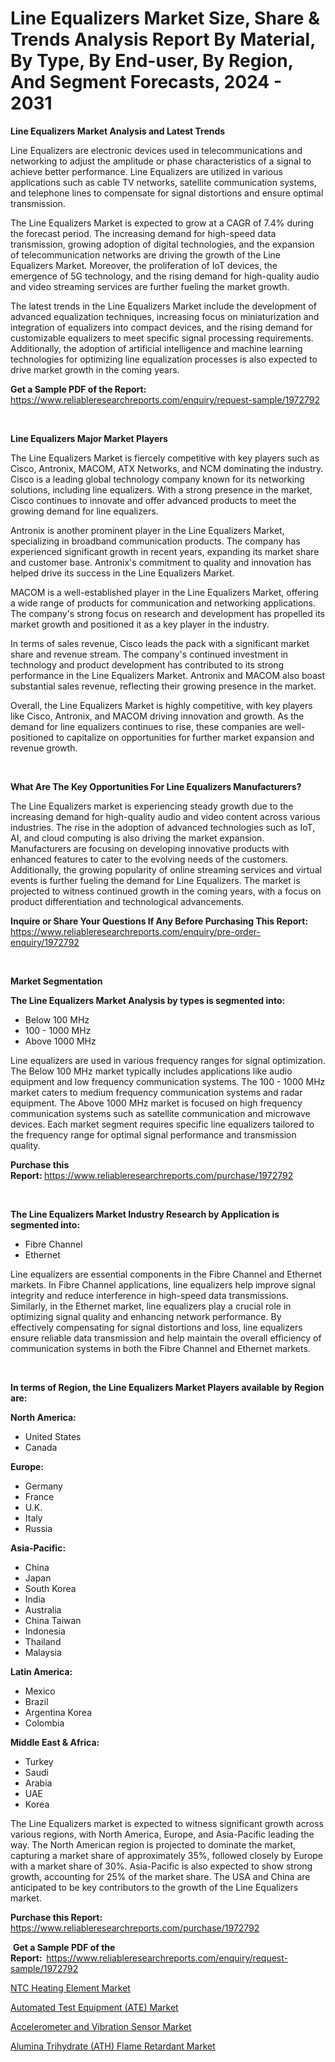 <p><h1>Line Equalizers Market Size, Share & Trends Analysis Report By Material, By Type, By End-user, By Region, And Segment Forecasts, 2024 - 2031</h1></p><p><strong>Line Equalizers Market Analysis and Latest Trends</strong></p>
<p><p>Line Equalizers are electronic devices used in telecommunications and networking to adjust the amplitude or phase characteristics of a signal to achieve better performance. Line Equalizers are utilized in various applications such as cable TV networks, satellite communication systems, and telephone lines to compensate for signal distortions and ensure optimal transmission.</p><p>The Line Equalizers Market is expected to grow at a CAGR of 7.4% during the forecast period. The increasing demand for high-speed data transmission, growing adoption of digital technologies, and the expansion of telecommunication networks are driving the growth of the Line Equalizers Market. Moreover, the proliferation of IoT devices, the emergence of 5G technology, and the rising demand for high-quality audio and video streaming services are further fueling the market growth.</p><p>The latest trends in the Line Equalizers Market include the development of advanced equalization techniques, increasing focus on miniaturization and integration of equalizers into compact devices, and the rising demand for customizable equalizers to meet specific signal processing requirements. Additionally, the adoption of artificial intelligence and machine learning technologies for optimizing line equalization processes is also expected to drive market growth in the coming years.</p></p>
<p><strong>Get a Sample PDF of the Report:&nbsp;</strong> <a href="https://www.reliableresearchreports.com/enquiry/request-sample/1972792">https://www.reliableresearchreports.com/enquiry/request-sample/1972792</a></p>
<p>&nbsp;</p>
<p><strong>Line Equalizers Major Market Players</strong></p>
<p><p>The Line Equalizers Market is fiercely competitive with key players such as Cisco, Antronix, MACOM, ATX Networks, and NCM dominating the industry. Cisco is a leading global technology company known for its networking solutions, including line equalizers. With a strong presence in the market, Cisco continues to innovate and offer advanced products to meet the growing demand for line equalizers.</p><p>Antronix is another prominent player in the Line Equalizers Market, specializing in broadband communication products. The company has experienced significant growth in recent years, expanding its market share and customer base. Antronix's commitment to quality and innovation has helped drive its success in the Line Equalizers Market.</p><p>MACOM is a well-established player in the Line Equalizers Market, offering a wide range of products for communication and networking applications. The company's strong focus on research and development has propelled its market growth and positioned it as a key player in the industry.</p><p>In terms of sales revenue, Cisco leads the pack with a significant market share and revenue stream. The company's continued investment in technology and product development has contributed to its strong performance in the Line Equalizers Market. Antronix and MACOM also boast substantial sales revenue, reflecting their growing presence in the market.</p><p>Overall, the Line Equalizers Market is highly competitive, with key players like Cisco, Antronix, and MACOM driving innovation and growth. As the demand for line equalizers continues to rise, these companies are well-positioned to capitalize on opportunities for further market expansion and revenue growth.</p></p>
<p>&nbsp;</p>
<p><strong>What Are The Key Opportunities For Line Equalizers Manufacturers?</strong></p>
<p><p>The Line Equalizers market is experiencing steady growth due to the increasing demand for high-quality audio and video content across various industries. The rise in the adoption of advanced technologies such as IoT, AI, and cloud computing is also driving the market expansion. Manufacturers are focusing on developing innovative products with enhanced features to cater to the evolving needs of the customers. Additionally, the growing popularity of online streaming services and virtual events is further fueling the demand for Line Equalizers. The market is projected to witness continued growth in the coming years, with a focus on product differentiation and technological advancements.</p></p>
<p><strong>Inquire or Share Your Questions If Any Before Purchasing This Report:</strong> <a href="https://www.reliableresearchreports.com/enquiry/pre-order-enquiry/1972792">https://www.reliableresearchreports.com/enquiry/pre-order-enquiry/1972792</a></p>
<p>&nbsp;</p>
<p><strong>Market Segmentation</strong></p>
<p><strong>The Line Equalizers Market Analysis by types is segmented into:</strong></p>
<p><ul><li>Below 100 MHz</li><li>100 - 1000 MHz</li><li>Above 1000 MHz</li></ul></p>
<p><p>Line equalizers are used in various frequency ranges for signal optimization. The Below 100 MHz market typically includes applications like audio equipment and low frequency communication systems. The 100 - 1000 MHz market caters to medium frequency communication systems and radar equipment. The Above 1000 MHz market is focused on high frequency communication systems such as satellite communication and microwave devices. Each market segment requires specific line equalizers tailored to the frequency range for optimal signal performance and transmission quality.</p></p>
<p><strong>Purchase this Report:&nbsp;</strong><a href="https://www.reliableresearchreports.com/purchase/1972792">https://www.reliableresearchreports.com/purchase/1972792</a></p>
<p>&nbsp;</p>
<p><strong>The Line Equalizers Market Industry Research by Application is segmented into:</strong></p>
<p><ul><li>Fibre Channel</li><li>Ethernet</li></ul></p>
<p><p>Line equalizers are essential components in the Fibre Channel and Ethernet markets. In Fibre Channel applications, line equalizers help improve signal integrity and reduce interference in high-speed data transmissions. Similarly, in the Ethernet market, line equalizers play a crucial role in optimizing signal quality and enhancing network performance. By effectively compensating for signal distortions and loss, line equalizers ensure reliable data transmission and help maintain the overall efficiency of communication systems in both the Fibre Channel and Ethernet markets.</p></p>
<p>&nbsp;</p>
<p><strong>In terms of Region, the Line Equalizers Market Players available by Region are:</strong></p>
<p>
    <p> <strong> North America: </strong>
        <ul>
            <li>United States</li>
            <li>Canada</li>
        </ul>
        </p> 
    <p> <strong> Europe: </strong>
        <ul>
            <li>Germany</li>
            <li>France</li>
            <li>U.K.</li>
            <li>Italy</li>
            <li>Russia</li>
        </ul>
        </p> 
    <p> <strong> Asia-Pacific: </strong>
        <ul>
            <li>China</li>
            <li>Japan</li>
            <li>South Korea</li>
            <li>India</li>
            <li>Australia</li>
            <li>China Taiwan</li>
            <li>Indonesia</li>
            <li>Thailand</li>
            <li>Malaysia</li>
        </ul>
        </p> 
    <p> <strong> Latin America: </strong>
        <ul>
            <li>Mexico</li>
            <li>Brazil</li>
            <li>Argentina Korea</li>
            <li>Colombia</li>
        </ul>
        </p> 
    <p> <strong> Middle East & Africa: </strong>
        <ul>
            <li>Turkey</li>
            <li>Saudi</li>
            <li>Arabia</li>
            <li>UAE</li>
            <li>Korea</li>
        </ul>
    </p>
    </p>
<p><p>The Line Equalizers market is expected to witness significant growth across various regions, with North America, Europe, and Asia-Pacific leading the way. The North American region is projected to dominate the market, capturing a market share of approximately 35%, followed closely by Europe with a market share of 30%. Asia-Pacific is also expected to show strong growth, accounting for 25% of the market share. The USA and China are anticipated to be key contributors to the growth of the Line Equalizers market.</p></p>
<p><strong>Purchase this Report: </strong><a href="https://www.reliableresearchreports.com/purchase/1972792">https://www.reliableresearchreports.com/purchase/1972792</a></p>
<p>&nbsp;<strong>Get a Sample PDF of the Report:&nbsp;&nbsp;</strong><a href="https://www.reliableresearchreports.com/enquiry/request-sample/1972792">https://www.reliableresearchreports.com/enquiry/request-sample/1972792</a></p>
<p><strong></strong></p>
<p><p><a href="https://github.com/yoshih12/Market-Research-Report-List-2/blob/main/ntc-heating-element-market.md">NTC Heating Element Market</a></p><p><a href="https://www.linkedin.com/pulse/automated-test-equipment-ate-market-goal-estimating-size-future-58bbc?trackingId=DOwIE%2BSUwAX0wpZWhSQYhQ%3D%3D">Automated Test Equipment (ATE) Market</a></p><p><a href="https://github.com/jerrycopelandthomaswsqd8q/Market-Research-Report-List-2/blob/main/accelerometer-and-vibration-sensor-market.md">Accelerometer and Vibration Sensor Market</a></p><p><a href="https://www.linkedin.com/pulse/alumina-trihydrate-ath-flame-retardant-market-size-share-global-guvsc?trackingId=2j2hQ4IwBSwqOfqnqRWzsQ%3D%3D">Alumina Trihydrate (ATH) Flame Retardant Market</a></p></p>